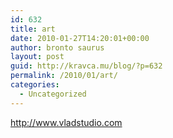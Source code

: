 ```yaml
---
id: 632
title: art
date: 2010-01-27T14:20:01+00:00
author: bronto saurus
layout: post
guid: http://kravca.mu/blog/?p=632
permalink: /2010/01/art/
categories:
  - Uncategorized
---
```

<http://www.vladstudio.com>